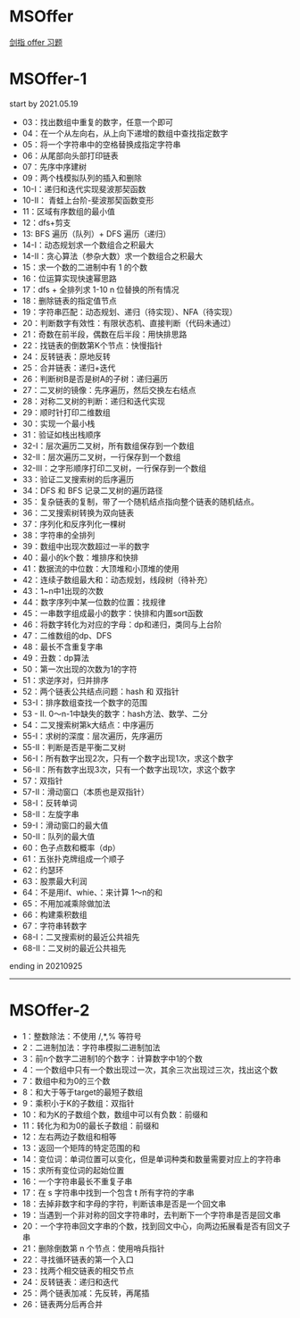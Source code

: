 # MSOffer
[剑指 offer 习题](https://leetcode-cn.com/problemset/lcof/)

# MSOffer-1

start by 2021.05.19
+ 03：找出数组中重复的数字，任意一个即可
+ 04：在一个从左向右，从上向下递增的数组中查找指定数字
+ 05：将一个字符串中的空格替换成指定字符串
+ 06：从尾部向头部打印链表
+ 07：先序中序建树
+ 09：两个栈模拟队列的插入和删除
+ 10-I：递归和迭代实现斐波那契函数
+ 10-II： 青蛙上台阶-斐波那契函数变形
+ 11：区域有序数组的最小值
+ 12：dfs+剪支
+ 13: BFS 遍历（队列）+ DFS 遍历（递归）
+ 14-I：动态规划求一个数组合之积最大
+ 14-II：贪心算法（参杂大数）求一个数组合之积最大
+ 15：求一个数的二进制中有 1 的个数
+ 16：位运算实现快速幂思路
+ 17：dfs + 全排列求 1-10 n 位替换的所有情况
+ 18：删除链表的指定值节点
+ 19：字符串匹配：动态规划、递归（待实现）、NFA（待实现）
+ 20：判断数字有效性：有限状态机、直接判断（代码未通过）
+ 21：奇数在前半段，偶数在后半段：用快排思路
+ 22：找链表的倒数第K个节点：快慢指针
+ 24：反转链表：原地反转
+ 25：合并链表：递归+迭代
+ 26：判断树B是否是树A的子树：递归遍历
+ 27：二叉树的镜像：先序遍历，然后交换左右结点
+ 28：对称二叉树的判断：递归和迭代实现
+ 29：顺时针打印二维数组
+ 30：实现一个最小栈
+ 31：验证如栈出栈顺序
+ 32-I：层次遍历二叉树，所有数组保存到一个数组
+ 32-II：层次遍历二叉树，一行保存到一个数组
+ 32-III：之字形顺序打印二叉树，一行保存到一个数组
+ 33：验证二叉搜索树的后序遍历
+ 34：DFS 和 BFS 记录二叉树的遍历路径
+ 35：复杂链表的复制，带了一个随机结点指向整个链表的随机结点。
+ 36：二叉搜索树转换为双向链表
+ 37：序列化和反序列化一棵树
+ 38：字符串的全排列
+ 39：数组中出现次数超过一半的数字
+ 40：最小的k个数：堆排序和快排
+ 41：数据流的中位数：大顶堆和小顶堆的使用
+ 42：连续子数组最大和：动态规划，线段树（待补充）
+ 43：1~n中1出现的次数
+ 44：数字序列中某一位数的位置：找规律
+ 45：一串数字组成最小的数字：快排和内置sort函数
+ 46：将数字转化为对应的字母：dp和递归，类同与上台阶
+ 47：二维数组的dp、DFS
+ 48：最长不含重复字串
+ 49：丑数：dp算法
+ 50：第一次出现的次数为1的字符
+ 51：求逆序对，归并排序
+ 52：两个链表公共结点问题：hash 和 双指针
+ 53-I：排序数组查找一个数字的范围
+ 53 - II. 0～n-1中缺失的数字：hash方法、数学、二分
+ 54：二叉搜索树第k大结点：中序遍历
+ 55-I：求树的深度：层次遍历，先序遍历
+ 55-II：判断是否是平衡二叉树
+ 56-I：所有数字出现2次，只有一个数字出现1次，求这个数字
+ 56-II：所有数字出现3次，只有一个数字出现1次，求这个数字
+ 57：双指针
+ 57-II：滑动窗口（本质也是双指针）
+ 58-I：反转单词
+ 58-II：左旋字串
+ 59-I：滑动窗口的最大值
+ 50-II：队列的最大值
+ 60：色子点数和概率（dp）
+ 61：五张扑克牌组成一个顺子
+ 62：约瑟环
+ 63：股票最大利润
+ 64：不是用if、whie、：来计算 1～n的和
+ 65：不用加减乘除做加法
+ 66：构建乘积数组
+ 67：字符串转数字
+ 68-I：二叉搜索树的最近公共祖先
+ 68-II：二叉树的最近公共祖先

ending in 20210925

---
# MSOffer-2
+ 1：整数除法：不使用 /,*,% 等符号
+ 2：二进制加法：字符串模拟二进制加法
+ 3：前n个数字二进制1的个数字：计算数字中1的个数
+ 4：一个数组中只有一个数出现过一次，其余三次出现过三次，找出这个数
+ 7：数组中和为0的三个数
+ 8：和大于等于target的最短子数组
+ 9：乘积小于K的子数组：双指针
+ 10：和为K的子数组个数，数组中可以有负数：前缀和
+ 11：转化为和为0的最长子数组：前缀和
+ 12：左右两边子数组和相等
+ 13：返回一个矩阵的特定范围的和
+ 14：变位词：单词位置可以变化，但是单词种类和数量需要对应上的字符串
+ 15：求所有变位词的起始位置
+ 16：一个字符串最长不重复子串
+ 17：在 s 字符串中找到一个包含 t 所有字符的字串
+ 18：去掉非数字和字母的字符，判断该串是否是一个回文串
+ 19：当遇到一个非对称的回文字符串时，去判断下一个字符串是否是回文串
+ 20：一个字符串回文字串的个数，找到回文中心，向两边拓展看是否有回文子串
+ 21：删除倒数第 n 个节点：使用哨兵指针
+ 22：寻找循环链表的第一个入口
+ 23：找两个相交链表的相交节点
+ 24：反转链表：递归和迭代
+ 25：两个链表加减：先反转，再尾插
+ 26：链表两分后再合并